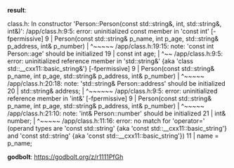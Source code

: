 **result**:
 
class.h: In constructor 'Person::Person(const std::string&, int, std::string&, int&)':
/app/class.h:9:5: error: uninitialized const member in 'const int' [-fpermissive]
    9 |     Person(const std::string& p_name, int p_age, std::string& p_address, int& p_number)
      |     ^~~~~~
/app/class.h:19:15: note: 'const int Person::age' should be initialized
   19 |     const int age;
      |               ^~~
/app/class.h:9:5: error: uninitialized reference member in 'std::string&' {aka 'class std::__cxx11::basic_string<char>&'} [-fpermissive]
    9 |     Person(const std::string& p_name, int p_age, std::string& p_address, int& p_number)
      |     ^~~~~~
/app/class.h:20:18: note: 'std::string& Person::address' should be initialized
   20 |     std::string& address;
      |                  ^~~~~~~
/app/class.h:9:5: error: uninitialized reference member in 'int&' [-fpermissive]
    9 |     Person(const std::string& p_name, int p_age, std::string& p_address, int& p_number)
      |     ^~~~~~
/app/class.h:21:10: note: 'int& Person::number' should be initialized
   21 |     int& number;
      |          ^~~~~~
/app/class.h:11:16: error: no match for 'operator=' (operand types are 'const std::string' {aka 'const std::__cxx11::basic_string<char>'} and 'const std::string' {aka 'const std::__cxx11::basic_string<char>'})
   11 |         name = p_name;
 
**godbolt**: https://godbolt.org/z/r1111PfGh